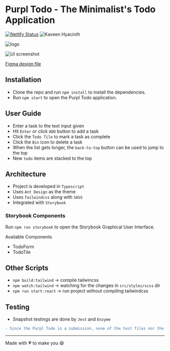 # Purpl Todo - The Minimalist's Todo Application

[![Netlify Status](https://api.netlify.com/api/v1/badges/f1016973-e749-4953-a71d-237964173d0c/deploy-status)](https://app.netlify.com/sites/purpl/deploys)
![Kaveen Hyacinth](https://img.shields.io/badge/Kaveen%20Hyacinth-2021-blueviolet?style=flat)

![logo](./public/favicon.ico)

![UI screenshot](https://drive.google.com/uc?export=view&id=1rwNl8qrawvTVyg8cFlT2Bw5GctLl3HZN)

[Figma design file](https://www.figma.com/embed?embed_host=share&url=https%3A%2F%2Fwww.figma.com%2Ffile%2FJkCKaVef5Dqhhq2sPTYALD%2FPurpl-Todo%3Fnode-id%3D0%253A1)

## Installation

- Clone the repo and run `npm install` to install the dependencies.
- Run `npm start` to open the Purpl Todo application.

## User Guide

- Enter a task to the text input given
- Hit `Enter` or click `ADD` button to add a task
- Click the `Todo Tile` to mark a task as complete
- Click the `Bin` icon to delete a task
- When the list gets longer, the `back-to-top` button can be used to jump to the top
- New `todo` items are stacked to the top

## Architecture

- Project is developed in `Typescript`
- Uses `Ant Design` as the theme
- Uses `Tailwindcss` along with `SASS`
- Integrated with `Storybook`

### Storybook Components

Run `npm run storybook` to open the Storybook Graphical User Interface.

Available Components

- TodoForm
- TodoTile

## Other Scripts

- `npm build:tailwind` -> compile tailwincss
- `npm watch:tailwind` -> watching for the changes in `src/styles/scss` dir
- `npm run start:react` -> run project without compiling tailwindcss

## Testing

- Snapshot testings are done by `Jest` and `Enzyme`

```diff
- Since the Purpl Todo is a submission, none of the test files nor the non-production files are ignored.
```

---

Made with 💗 to make you 😄
